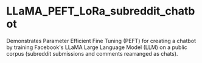 # LLaMA_PEFT_LoRa_subreddit_chatbot
Demonstrates Parameter Efficient Fine Tuning (PEFT) for creating a chatbot by training Facebook's LLaMA Large Language Model (LLM) on a public corpus (subreddit submissions and comments rearranged as chats).
